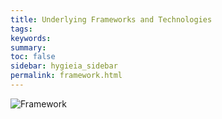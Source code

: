 ```yaml
---
title: Underlying Frameworks and Technologies
tags:
keywords:
summary:
toc: false
sidebar: hygieia_sidebar
permalink: framework.html
---
```


![Framework](http://www.capitalone.io/Hygieia/media/images/overview/4.png)
